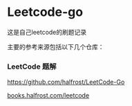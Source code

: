 # Leetcode-go
 这是自己leetcode的刷题记录

主要的参考来源包括以下几个仓库：



### LeetCode 题解

https://github.com/halfrost/LeetCode-Go

[books.halfrost.com/leetcode](https://books.halfrost.com/leetcode)
